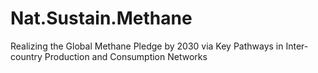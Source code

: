 # Nat.Sustain.Methane
Realizing the Global Methane Pledge by 2030 via Key Pathways in Inter-country Production and Consumption Networks
